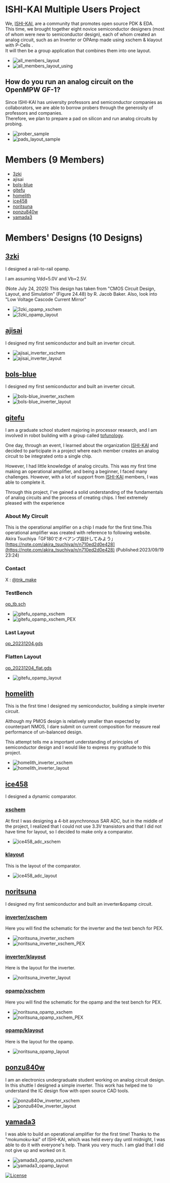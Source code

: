 #  ISHI-KAI Multiple Users Project
We, [ISHI-KAI](https://ishi-kai.org/), are a community that promotes open source PDK & EDA.  
This time, we brought together eight novice semiconductor designers (most of whom were new to semiconductor design), each of whom created an analog circuit, such as an Inverter or OPAmp made using xschem & klayout with P-Cells .  
It will then be a group application that combines them into one layout.  

- ![all_members_layout](images/all_members_layout.jpg)
- ![all_members_layout_using](images/all_members_layout_using.jpg)

## How do you run an analog circuit on the OpenMPW GF-1?
Since ISHI-KAI has university professors and semiconductor companies as collaborators, we are able to borrow probers through the generosity of professors and companies.  
Therefore, we plan to prepare a pad on silicon and run analog circuits by probing.  

- ![prober_sample](images/prober_sample.jpg)
- ![pads_layout_sample](images/pads_layout_sample.jpg)


# Members (9 Members)
- [3zki](https://github.com/3zki)
- ajisai
- [bols-blue](https://github.com/bols-blue)
- [gitefu](https://github.com/Gitefu)
- [homelith](https://github.com/homelith)
- [ice458](https://github.com/ice458)
- [noritsuna](https://github.com/noritsuna)
- [ponzu840w](https://github.com/mulwak)
- [yamada3](https://github.com/keropiyo)

# Members' Designs (10 Designs)
## [3zki](member_project/3zki/)
I designed a rail-to-rail opamp.

I am assuming Vdd=5.0V and Vb=2.5V.

(Note July 24, 2025)
This design has taken from "CMOS Circuit Design, Layout, and Simulation" (Figure 24.48) by R. Jacob Baker.
Also, look into "Low Voltage Cascode Current Mirror"

- ![3zki_opamp_xschem](images/3zki_opamp_xschem.jpg)
- ![3zki_opamp_layout](images/3zki_opamp_layout.jpg)


## [ajisai](member_project/ajisai/)
I designed my first semiconductor and built an inverter circuit.  

- ![ajisai_inverter_xschem](images/ajisai_inverter_xschem.jpg)
- ![ajisai_inverter_layout](images/ajisai_inverter_layout.jpg)


## [bols-blue](member_project/bols-blue/)
I designed my first semiconductor and built an inverter circuit.  

- ![bols-blue_inverter_xschem](images/bols-blue_inverter_xschem.jpg)
- ![bols-blue_inverter_layout](images/bols-blue_inverter_layout.jpg)

## [gitefu](member_project/Gitefu/)
I am a graduate school student majoring in processor research, and I am involved in robot building with a group called [tofunology](https://tofunology.github.io/site/).

One day, through an event, I learned about the organization [ISHI-KAI](https://ishi-kai.org/) and decided to participate in a project where each member creates an analog circuit to be integrated onto a single chip.

However, I had little knowledge of analog circuits. 
This was my first time making an operational amplifier, and being a beginner, I faced many challenges. However, with a lot of support from [ISHI-KAI](https://ishi-kai.org/)  members, I was able to complete it.

Through this project, I've gained a solid understanding of the fundamentals of analog circuits and the process of creating chips. I feel extremely pleased with the experience


### About My Circuit
This is the operational amplifier on a chip I made for the first time.This operational amplifier was created with reference to following website.  
Akira Tsuchiya「GF180でオペアンプ設計してみよう」[https://note.com/akira_tsuchiya/n/n710ed2d0e428](https://note.com/akira_tsuchiya/n/n710ed2d0e428) (Published:2023/09/19 23:24)

### Contact
X : [@tnk_make](https://twitter.com/tnk_make)

### TestBench
[op_tb.sch](member_project/gitefu/op_tb.sch)  
- ![gitefu_opamp_xschem](images/gitefu_opamp_xschem.jpg)
- ![gitefu_opamp_xschem_PEX](images/gitefu_opamp_xschem_PEX.jpg)

### Last Layout
[op_20231204.gds](member_project/gitefu/op_20231204.gds)  

### Flatten Layout
[op_20231204_flat.gds](member_project/gitefu/op_20231204_flat.gds)  
- ![gitefu_opamp_layout](images/gitefu_opamp_layout.jpg)


## [homelith](member_project/homelith/)
This is the first time I designed my semiconductor, building a simple inverter circuit.

Although my PMOS design is relatively smaller than expected by counterpart NMOS, I dare submit on current composition for measure real performance of un-balanced design.

This attempt tells me a important understanding of principles of semiconductor design and I would like to express my gratitude to this project.

- ![homelith_inverter_xschem](images/homelith_inverter_xschem.jpg)
- ![homelith_inverter_layout](images/homelith_inverter_layout.jpg)

## [ice458](member_project/ice458/)
I designed a dynamic comparator.

### [xschem](member_project/ice458/dynamic_comparator/xschem/)
At first I was designing a 4-bit asynchronous SAR ADC, but in the middle of the project, I realized that I could not use 3.3V transistors and that I did not have time for layout, so I decided to make only a comparator.

- ![ice458_adc_xschem](images/ice458_adc_xschem.jpg)

### [klayout](member_project/ice458/dynamic_comparator/klayout/)
This is the layout of the comparator.

- ![ice458_adc_layout](images/ice458_adc_layout.jpg)


## [noritsuna](member_project/noritsuna/)
I designed my first semiconductor and built an inverter&opamp circuit.  

### [inverter/xschem](member_project/noritsuna/inverter/xschem/)
Here you will find the schematic for the inverter and the test bench for PEX.  
- ![noritsuna_inverter_xschem](images/noritsuna_inverter_xschem.jpg)
- ![noritsuna_inverter_xschem_PEX](images/noritsuna_inverter_xschem_PEX.jpg)

### [inverter/klayout](member_project/noritsuna/inverter/klayout/)
Here is the layout for the inverter.  
- ![noritsuna_inverter_layout](images/noritsuna_inverter_layout.jpg)

### [opamp/xschem](member_project/noritsuna/opamp/xschem/)
Here you will find the schematic for the opamp and the test bench for PEX.  

- ![noritsuna_opamp_xschem](images/noritsuna_opamp_xschem.jpg)
- ![noritsuna_opamp_xschem_PEX](images/noritsuna_opamp_xschem_PEX.jpg)

### [opamp/klayout](member_project/noritsuna/opamp/klayout/)
Here is the layout for the opamp.  
- ![noritsuna_opamp_layout](images/noritsuna_opamp_layout.jpg)


## [ponzu840w](member_project/ponzu840w/)
I am an electronics undergraduate student working on analog circuit design.  
In this shuttle I designed a simple inverter. This work has helped me to understand the IC design flow with open source CAD tools.  

- ![ponzu840w_inverter_xschem](images/ponzu840w_inverter_xschem.jpg)
- ![ponzu840w_inverter_layout](images/ponzu840w_inverter_layout.jpg)


## [yamada3](member_project/yamada3/)
I was able to build an operational amplifier for the first time!
Thanks to the "mokumoku-kai" of ISHI-KAI, which was held every day until midnight, I was able to do it with everyone's help. Thank you very much.
I am glad that I did not give up and worked on it.

- ![yamada3_opamp_xschem](images/yamada3_opamp_xschem.jpg)
- ![yamada3_opamp_layout](images/yamada3_opamp_layout.jpg)

[![License](https://img.shields.io/badge/License-Apache%202.0-blue.svg)](https://opensource.org/licenses/Apache-2.0) 
